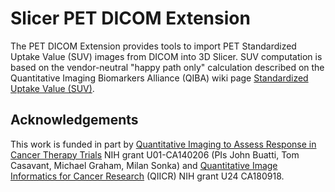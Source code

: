 Slicer PET DICOM Extension
=====================================
The PET DICOM Extension provides tools to import PET Standardized Uptake Value (SUV) images from DICOM into 3D Slicer. SUV computation is based on the vendor-neutral "happy path only" calculation described on the Quantitative Imaging Biomarkers Alliance (QIBA) wiki page [Standardized Uptake Value (SUV)][].

Acknowledgements
--------

This work is funded in part by [Quantitative Imaging to Assess Response in Cancer Therapy Trials][] NIH grant U01-CA140206 (PIs John Buatti, Tom Casavant, Michael Graham, Milan Sonka) and [Quantitative Image Informatics for Cancer Research][] (QIICR) NIH grant U24 CA180918.

[Standardized Uptake Value (SUV)]:http://qibawiki.rsna.org/index.php/Standardized_Uptake_Value_(SUV)
[Quantitative Imaging to Assess Response in Cancer Therapy Trials]: http://imaging.cancer.gov/programsandresources/specializedinitiatives/qin/iowa 
[Quantitative Image Informatics for Cancer Research]: http://qiicr.org 
